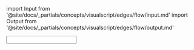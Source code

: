 import Input from '@site/docs/_partials/concepts/visualscript/edges/flow/input.md'
import Output from '@site/docs/_partials/concepts/visualscript/edges/flow/output.md'

<Input />
<Output />

